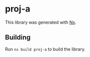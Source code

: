 # proj-a

This library was generated with [Nx](https://nx.dev).

## Building

Run `nx build proj-a` to build the library.

